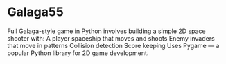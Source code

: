 # Galaga55
Full Galaga-style game in Python involves building a simple 2D space shooter with:      A player spaceship that moves and shoots      Enemy invaders that move in patterns      Collision detection      Score keeping  Uses Pygame — a popular Python library for 2D game development.
